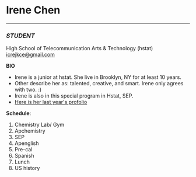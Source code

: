 # Irene Chen   
---
### _STUDENT_  
High School of Telecommunication Arts & Technology (hstat)  
icrejkce@gmail.com


**BIO**
* Irene is a junior at hstat. She live in Brooklyn, NY for at least 10 years.  
* Other describe her as: talented, creative, and smart. Irene only agrees with two. :)  
* Irene is also in this special program in Hstat, SEP.  
 * [Here is her last year's profolio](https://sites.google.com/a/hstat.org/irenec7418sep10/)


**Schedule**:
1. Chemistry Lab/ Gym
2. Apchemistry 
3. SEP
4. Apenglish
5. Pre-cal
6. Spanish
7. Lunch
8. US history

